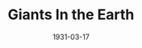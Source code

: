 ---
title: Giants In the Earth
date: 1931-03-17
closing_date: 
layout: productions
featured_image: 
image_caption:
image_credit:
playbill:
category:
Theatre: Theatre Jacksonville
cast:
  Beret: Birsa Shepard
  Aslak Tjome: Charleston Kennedy
  Briget: Daisy Bowden Stephens 
  Per Hansa: Gordon McCauley
  Mrs. Tjome: Janet Williams
  Kjersti: Julia C. Tyler
  Sorina: Louise Twitty
  Ola: 
    - Lindley Marron
    - Oscar Landgren
  Henry Solum: Sherwood Smith
  Hans Olsa: Stokes Perry
  Tonseten: Harry Lewis Jr.
  Minister: Joseph Marron
crew:
  Director: Frank F. Kells
  Staging: Dick Grether
  Staging Assistant: Cliffard Lowe
  Props: Marguerite Chiasson
understudies:
orchestra:
external_links:
---